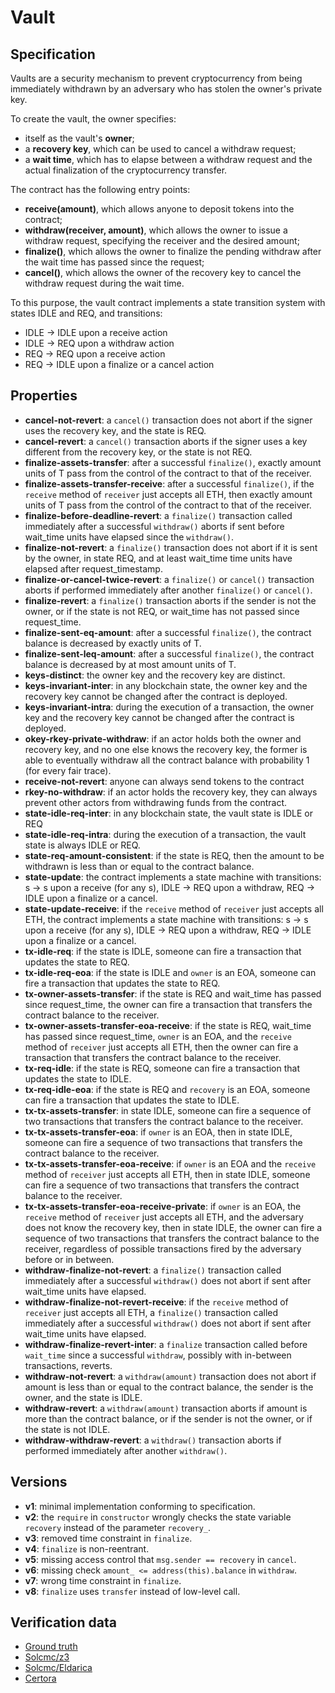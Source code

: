 # Vault

## Specification
Vaults are a security mechanism to prevent cryptocurrency from being immediately withdrawn by an adversary who has stolen the owner's private key.

To create the vault, the owner specifies:
- itself as the vault's **owner**; 
- a **recovery key**, which can be used to cancel a withdraw request;
- a **wait time**, which has to elapse between a withdraw request and the actual finalization of the cryptocurrency transfer.

The contract has the following entry points:
- **receive(amount)**, which allows anyone to deposit tokens into the contract;
- **withdraw(receiver, amount)**, which allows the owner to issue a withdraw request, specifying the receiver and the desired amount;
- **finalize()**, which allows the owner to finalize the pending withdraw after the wait time has passed since the request;
- **cancel()**, which allows the owner of the recovery key to cancel the withdraw request during the wait time.

To this purpose, the vault contract implements a state transition system with states IDLE and REQ, and transitions: 
- IDLE -> IDLE upon a receive action
- IDLE -> REQ upon a withdraw action
- REQ -> REQ upon a receive action
- REQ -> IDLE upon a finalize or a cancel action

## Properties
- **cancel-not-revert**: a `cancel()` transaction does not abort if the signer uses the recovery key, and the state is REQ.
- **cancel-revert**: a `cancel()` transaction aborts if the signer uses a key different from the recovery key, or the state is not REQ.
- **finalize-assets-transfer**: after a successful `finalize()`, exactly amount units of T pass from the control of the contract to that of the receiver.
- **finalize-assets-transfer-receive**: after a successful `finalize()`, if the `receive` method of `receiver` just accepts all ETH, then exactly amount units of T pass from the control of the contract to that of the receiver.
- **finalize-before-deadline-revert**: a `finalize()` transaction called immediately after a successful `withdraw()` aborts if sent before wait_time units have elapsed since the `withdraw()`.
- **finalize-not-revert**: a `finalize()` transaction does not abort if it is sent by the owner, in state REQ, and at least wait_time time units have elapsed after request_timestamp.
- **finalize-or-cancel-twice-revert**: a `finalize()` or `cancel()` transaction aborts if performed immediately after another `finalize()` or `cancel()`.
- **finalize-revert**: a `finalize()` transaction aborts if the sender is not the owner, or if the state is not REQ, or wait_time has not passed since request_time.
- **finalize-sent-eq-amount**: after a successful `finalize()`, the contract balance is decreased by exactly units of T.
- **finalize-sent-leq-amount**: after a successful `finalize()`, the contract balance is decreased by at most amount units of T.
- **keys-distinct**: the owner key and the recovery key are distinct.
- **keys-invariant-inter**: in any blockchain state, the owner key and the recovery key cannot be changed after the contract is deployed.
- **keys-invariant-intra**: during the execution of a transaction, the owner key and the recovery key cannot be changed after the contract is deployed.
- **okey-rkey-private-withdraw**: if an actor holds both the owner and recovery key, and no one else knows the recovery key, the former is able to eventually withdraw all the contract balance with probability 1 (for every fair trace).
- **receive-not-revert**: anyone can always send tokens to the contract
- **rkey-no-withdraw**: if an actor holds the recovery key, they can always prevent other actors from withdrawing funds from the contract.
- **state-idle-req-inter**: in any blockchain state, the vault state is IDLE or REQ
- **state-idle-req-intra**: during the execution of a transaction, the vault state is always IDLE or REQ.
- **state-req-amount-consistent**: if the state is REQ, then the amount to be withdrawn is less than or equal to the contract balance.
- **state-update**: the contract implements a state machine with transitions: s -> s upon a receive (for any s), IDLE -> REQ upon a withdraw, REQ -> IDLE upon a finalize or a cancel.
- **state-update-receive**: if the `receive` method of `receiver` just accepts all ETH, the contract implements a state machine with transitions: s -> s upon a receive (for any s), IDLE -> REQ upon a withdraw, REQ -> IDLE upon a finalize or a cancel.
- **tx-idle-req**: if the state is IDLE, someone can fire a transaction that updates the state to REQ.
- **tx-idle-req-eoa**: if the state is IDLE and `owner` is an EOA, someone can fire a transaction that updates the state to REQ.
- **tx-owner-assets-transfer**: if the state is REQ and wait_time has passed since request_time, the owner can fire a transaction that transfers the contract balance to the receiver.
- **tx-owner-assets-transfer-eoa-receive**: if the state is REQ, wait_time has passed since request_time, `owner` is an EOA, and the `receive` method of `receiver` just accepts all ETH, then the owner can fire a transaction that transfers the contract balance to the receiver.
- **tx-req-idle**: if the state is REQ, someone can fire a transaction that updates the state to IDLE.
- **tx-req-idle-eoa**: if the state is REQ and `recovery` is an EOA, someone can fire a transaction that updates the state to IDLE.
- **tx-tx-assets-transfer**: in state IDLE, someone can fire a sequence of two transactions that transfers the contract balance to the receiver.
- **tx-tx-assets-transfer-eoa**: if `owner` is an EOA, then in state IDLE, someone can fire a sequence of two transactions that transfers the contract balance to the receiver.
- **tx-tx-assets-transfer-eoa-receive**: if `owner` is an EOA and the `receive` method of `receiver` just accepts all ETH, then in state IDLE, someone can fire a sequence of two transactions that transfers the contract balance to the receiver.
- **tx-tx-assets-transfer-eoa-receive-private**: if `owner` is an EOA, the `receive` method of `receiver` just accepts all ETH, and the adversary does not know the recovery key, then in state IDLE, the owner can fire a sequence of two transactions that transfers the contract balance to the receiver, regardless of possible transactions fired by the adversary before or in between.
- **withdraw-finalize-not-revert**: a `finalize()` transaction called immediately after a successful `withdraw()` does not abort if sent after wait_time units have elapsed.
- **withdraw-finalize-not-revert-receive**: if the `receive` method of `receiver` just accepts all ETH, a `finalize()` transaction called immediately after a successful `withdraw()` does not abort if sent after wait_time units have elapsed.
- **withdraw-finalize-revert-inter**: a `finalize` transaction called before `wait_time` since a successful `withdraw`, possibly with in-between transactions, reverts.
- **withdraw-not-revert**: a `withdraw(amount)` transaction does not abort if amount is less than or equal to the contract balance, the sender is the owner, and the state is IDLE.
- **withdraw-revert**: a `withdraw(amount)` transaction aborts if amount is more than the contract balance, or if the sender is not the owner, or if the state is not IDLE.
- **withdraw-withdraw-revert**: a `withdraw()` transaction aborts if performed immediately after another `withdraw()`.

## Versions
- **v1**: minimal implementation conforming to specification.
- **v2**: the `require` in `constructor` wrongly checks the state variable `recovery` instead of the parameter `recovery_`.
- **v3**: removed time constraint in `finalize`.
- **v4**: `finalize` is non-reentrant.
- **v5**: missing access control that `msg.sender == recovery` in `cancel`. 
- **v6**: missing check `amount_ <= address(this).balance` in `withdraw`.
- **v7**: wrong time constraint in `finalize`.
- **v8**: `finalize` uses `transfer` instead of low-level call.

## Verification data

- [Ground truth](ground-truth.csv)
- [Solcmc/z3](solcmc-z3.csv)
- [Solcmc/Eldarica](solcmc-eld.csv)
- [Certora](certora.csv)


